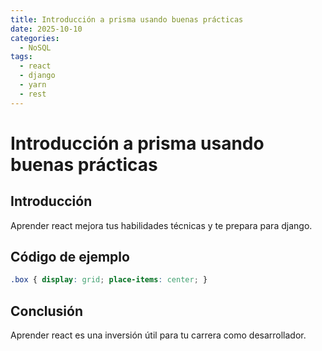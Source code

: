 ```yaml
---
title: Introducción a prisma usando buenas prácticas
date: 2025-10-10
categories:
  - NoSQL
tags:
  - react
  - django
  - yarn
  - rest
---
```


# Introducción a prisma usando buenas prácticas

## Introducción

Aprender react mejora tus habilidades técnicas y te prepara para django.

## Código de ejemplo

```css
.box { display: grid; place-items: center; }
```

## Conclusión

Aprender react es una inversión útil para tu carrera como desarrollador.